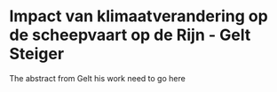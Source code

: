 # Impact van klimaatverandering op de scheepvaart op de Rijn - Gelt Steiger
The abstract from Gelt his work need to go here


